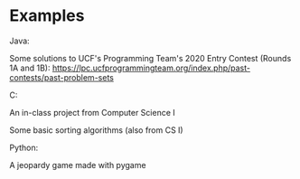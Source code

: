 # Examples
Java:

Some solutions to UCF's Programming Team's 2020 Entry Contest (Rounds 1A and 1B): https://lpc.ucfprogrammingteam.org/index.php/past-contests/past-problem-sets


C:

An in-class project from Computer Science I

Some basic sorting algorithms (also from CS I)
  
  
Python:

A jeopardy game made with pygame
